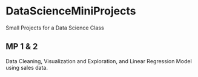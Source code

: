 # DataScienceMiniProjects

Small Projects for a Data Science Class

## MP 1 & 2

Data Cleaning, Visualization and Exploration, and Linear Regression Model using sales data. 
